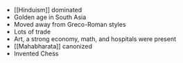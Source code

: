 - [[Hinduism]] dominated
- Golden age in South Asia
- Moved away from Greco-Roman styles
- Lots of trade
- Art, a strong economy, math, and hospitals were present
- [[Mahabharata]] canonized
- Invented Chess
